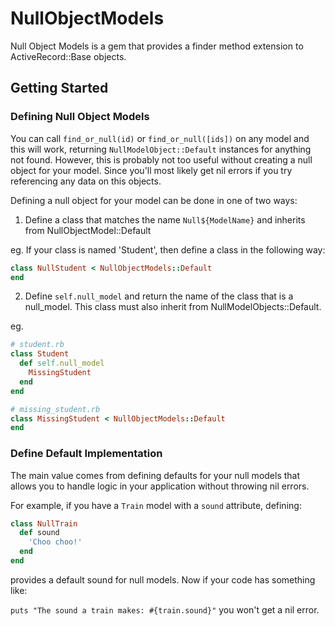 # NullObjectModels

Null Object Models is a gem that provides a finder method extension to ActiveRecord::Base
objects.

## Getting Started

### Defining Null Object Models

You can call `find_or_null(id)` or `find_or_null([ids])` on any model and this will work, returning `NullModelObject::Default` instances for anything not found. However, this is probably not too useful without creating a null object for your model. Since you'll most likely get nil errors if you try referencing any data on this objects.

Defining a null object for your model can be done in one of two ways:

1. Define a class that matches the name `Null${ModelName}` and inherits from NullObjectModel::Default

eg. If your class is named 'Student', then define a class in the following way:

```ruby
class NullStudent < NullObjectModels::Default
end
```

2. Define `self.null_model` and return the name of the class that is a null_model. This class must also inherit from NullModelObjects::Default.

eg.

```ruby
# student.rb
class Student
  def self.null_model
    MissingStudent
  end
end

# missing_student.rb
class MissingStudent < NullObjectModels::Default
end
```

### Define Default Implementation

The main value comes from defining defaults for your null models that allows you to handle logic in your application without throwing nil errors.

For example, if you have a `Train` model with a `sound` attribute, defining:

```ruby
class NullTrain
  def sound
    'Choo choo!'
  end
end
```

provides a default sound for null models. Now if your code has something like:

`puts "The sound a train makes: #{train.sound}"` you won't get a nil error.


